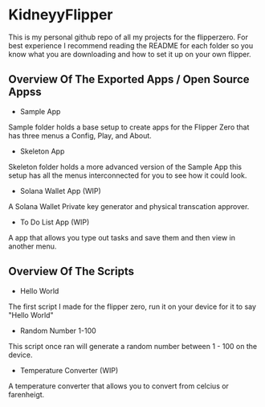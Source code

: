 # KidneyyFlipper

This is my personal github repo of all my projects for the flipperzero. For best experience I recommend reading the README for each folder so you know what you are downloading and how to set it up on your own flipper.

## Overview Of The Exported Apps / Open Source Appss

* Sample App

Sample folder holds a base setup to create apps for the Flipper Zero that has three menus a Config, Play, and About.

* Skeleton App

Skeleton folder holds a more advanced version of the Sample App this setup has all the menus interconnected for you to see how it could look.

* Solana Wallet App (WIP)

A Solana Wallet Private key generator and physical transcation approver.

* To Do List App (WIP)

A app that allows you type out tasks and save them and then view in another menu.

## Overview Of The Scripts

* Hello World

The first script I made for the flipper zero, run it on your device for it to say "Hello World"

* Random Number 1-100

This script once ran will generate a random number between 1 - 100 on the device.
  
* Temperature Converter (WIP)

A temperature converter that allows you to convert from celcius or farenheigt.
